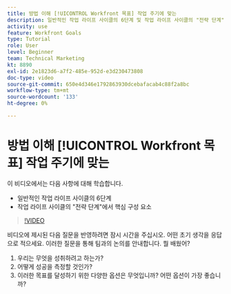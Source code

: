```yaml
---
title: 방법 이해 [!UICONTROL Workfront 목표] 작업 주기에 맞는
description: 일반적인 작업 라이프 사이클의 6단계 및 작업 라이프 사이클의 "전략 단계"에서 핵심 구성 요소에 대해 알아봅니다.
activity: use
feature: Workfront Goals
type: Tutorial
role: User
level: Beginner
team: Technical Marketing
kt: 8890
exl-id: 2e1823d6-a7f2-485e-952d-e3d230473808
doc-type: video
source-git-commit: 650e4d346e1792863930dcebafacab4c88f2a8bc
workflow-type: tm+mt
source-wordcount: '133'
ht-degree: 0%

---
```


# 방법 이해 [!UICONTROL Workfront 목표] 작업 주기에 맞는

이 비디오에서는 다음 사항에 대해 학습합니다.

* 일반적인 작업 라이프 사이클의 6단계
* 작업 라이프 사이클의 &quot;전략 단계&quot;에서 핵심 구성 요소

>[!VIDEO](https://video.tv.adobe.com/v/335184/?quality=12&learn=on)

<!--
Your turn graphic
-->

비디오에 제시된 다음 질문을 반영하려면 잠시 시간을 주십시오. 어떤 초기 생각을 응답으로 적으세요. 이러한 질문을 통해 팀과의 논의를 안내합니다. 뭘 배웠어?

1. 우리는 무엇을 성취하려고 하는가?
1. 어떻게 성공을 측정할 것인가?
1. 이러한 목표를 달성하기 위한 다양한 옵션은 무엇입니까? 어떤 옵션이 가장 좋습니까?
